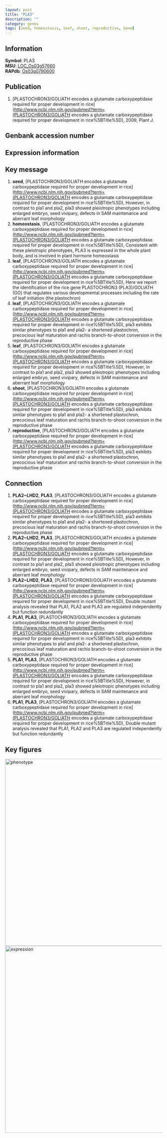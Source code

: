 ```yaml
---
layout: post
title: "PLA3"
description: ""
category: genes
tags: [seed, homeostasis, leaf, shoot, reproductive, Gene]
---
```


## Information
__Symbol__: PLA3  
__MSU__: [LOC_Os03g57660](http://rice.plantbiology.msu.edu/cgi-bin/ORF_infopage.cgi?orf=LOC_Os03g57660)  
__RAPdb__: [Os03g0790600](http://rapdb.dna.affrc.go.jp/viewer/gbrowse_details/irgsp1?name=Os03g0790600)  

## Publication
1. [PLASTOCHRON3/GOLIATH encodes a glutamate carboxypeptidase required for proper development in rice](http://www.ncbi.nlm.nih.gov/pubmed?term=(PLASTOCHRON3/GOLIATH encodes a glutamate carboxypeptidase required for proper development in rice%5BTitle%5D), 2009, Plant J.

## Genbank accession number

## Expression information

## Key message
1. __seed__, [PLASTOCHRON3/GOLIATH encodes a glutamate carboxypeptidase required for proper development in rice](http://www.ncbi.nlm.nih.gov/pubmed?term=(PLASTOCHRON3/GOLIATH encodes a glutamate carboxypeptidase required for proper development in rice%5BTitle%5D),  However, in contrast to pla1 and pla2, pla3 showed pleiotropic phenotypes including enlarged embryo, seed vivipary, defects in SAM maintenance and aberrant leaf morphology
2. __homeostasis__, [PLASTOCHRON3/GOLIATH encodes a glutamate carboxypeptidase required for proper development in rice](http://www.ncbi.nlm.nih.gov/pubmed?term=(PLASTOCHRON3/GOLIATH encodes a glutamate carboxypeptidase required for proper development in rice%5BTitle%5D),  Consistent with these pleiotropic phenotypes, PLA3 is expressed in the whole plant body, and is involved in plant hormone homeostasis
3. __leaf__, [PLASTOCHRON3/GOLIATH encodes a glutamate carboxypeptidase required for proper development in rice](http://www.ncbi.nlm.nih.gov/pubmed?term=(PLASTOCHRON3/GOLIATH encodes a glutamate carboxypeptidase required for proper development in rice%5BTitle%5D),  Here we report the identification of the rice gene PLASTOCHRON3 (PLA3)/GOLIATH (GO) that regulates various developmental processes including the rate of leaf initiation (the plastochron)
4. __leaf__, [PLASTOCHRON3/GOLIATH encodes a glutamate carboxypeptidase required for proper development in rice](http://www.ncbi.nlm.nih.gov/pubmed?term=(PLASTOCHRON3/GOLIATH encodes a glutamate carboxypeptidase required for proper development in rice%5BTitle%5D),  pla3 exhibits similar phenotypes to pla1 and pla2- a shortened plastochron, precocious leaf maturation and rachis branch-to-shoot conversion in the reproductive phase
5. __leaf__, [PLASTOCHRON3/GOLIATH encodes a glutamate carboxypeptidase required for proper development in rice](http://www.ncbi.nlm.nih.gov/pubmed?term=(PLASTOCHRON3/GOLIATH encodes a glutamate carboxypeptidase required for proper development in rice%5BTitle%5D),  However, in contrast to pla1 and pla2, pla3 showed pleiotropic phenotypes including enlarged embryo, seed vivipary, defects in SAM maintenance and aberrant leaf morphology
6. __shoot__, [PLASTOCHRON3/GOLIATH encodes a glutamate carboxypeptidase required for proper development in rice](http://www.ncbi.nlm.nih.gov/pubmed?term=(PLASTOCHRON3/GOLIATH encodes a glutamate carboxypeptidase required for proper development in rice%5BTitle%5D),  pla3 exhibits similar phenotypes to pla1 and pla2- a shortened plastochron, precocious leaf maturation and rachis branch-to-shoot conversion in the reproductive phase
7. __reproductive__, [PLASTOCHRON3/GOLIATH encodes a glutamate carboxypeptidase required for proper development in rice](http://www.ncbi.nlm.nih.gov/pubmed?term=(PLASTOCHRON3/GOLIATH encodes a glutamate carboxypeptidase required for proper development in rice%5BTitle%5D),  pla3 exhibits similar phenotypes to pla1 and pla2- a shortened plastochron, precocious leaf maturation and rachis branch-to-shoot conversion in the reproductive phase

## Connection
1. __PLA2~LHD2__, __PLA3__, [PLASTOCHRON3/GOLIATH encodes a glutamate carboxypeptidase required for proper development in rice](http://www.ncbi.nlm.nih.gov/pubmed?term=(PLASTOCHRON3/GOLIATH encodes a glutamate carboxypeptidase required for proper development in rice%5BTitle%5D),  pla3 exhibits similar phenotypes to pla1 and pla2- a shortened plastochron, precocious leaf maturation and rachis branch-to-shoot conversion in the reproductive phase
2. __PLA2~LHD2__, __PLA3__, [PLASTOCHRON3/GOLIATH encodes a glutamate carboxypeptidase required for proper development in rice](http://www.ncbi.nlm.nih.gov/pubmed?term=(PLASTOCHRON3/GOLIATH encodes a glutamate carboxypeptidase required for proper development in rice%5BTitle%5D),  However, in contrast to pla1 and pla2, pla3 showed pleiotropic phenotypes including enlarged embryo, seed vivipary, defects in SAM maintenance and aberrant leaf morphology
3. __PLA2~LHD2__, __PLA3__, [PLASTOCHRON3/GOLIATH encodes a glutamate carboxypeptidase required for proper development in rice](http://www.ncbi.nlm.nih.gov/pubmed?term=(PLASTOCHRON3/GOLIATH encodes a glutamate carboxypeptidase required for proper development in rice%5BTitle%5D),  Double mutant analysis revealed that PLA1, PLA2 and PLA3 are regulated independently but function redundantly
4. __PLA1__, __PLA3__, [PLASTOCHRON3/GOLIATH encodes a glutamate carboxypeptidase required for proper development in rice](http://www.ncbi.nlm.nih.gov/pubmed?term=(PLASTOCHRON3/GOLIATH encodes a glutamate carboxypeptidase required for proper development in rice%5BTitle%5D),  pla3 exhibits similar phenotypes to pla1 and pla2- a shortened plastochron, precocious leaf maturation and rachis branch-to-shoot conversion in the reproductive phase
5. __PLA1__, __PLA3__, [PLASTOCHRON3/GOLIATH encodes a glutamate carboxypeptidase required for proper development in rice](http://www.ncbi.nlm.nih.gov/pubmed?term=(PLASTOCHRON3/GOLIATH encodes a glutamate carboxypeptidase required for proper development in rice%5BTitle%5D),  However, in contrast to pla1 and pla2, pla3 showed pleiotropic phenotypes including enlarged embryo, seed vivipary, defects in SAM maintenance and aberrant leaf morphology
6. __PLA1__, __PLA3__, [PLASTOCHRON3/GOLIATH encodes a glutamate carboxypeptidase required for proper development in rice](http://www.ncbi.nlm.nih.gov/pubmed?term=(PLASTOCHRON3/GOLIATH encodes a glutamate carboxypeptidase required for proper development in rice%5BTitle%5D),  Double mutant analysis revealed that PLA1, PLA2 and PLA3 are regulated independently but function redundantly

## Key figures
<img src="http://ricencode.github.io/images/PLA3.pheno.png" alt="phenotype"  style="width: 600px;"/>

<img src="http://ricencode.github.io/images/PLA3.exp.png" alt="expression"  style="width: 600px;"/>


